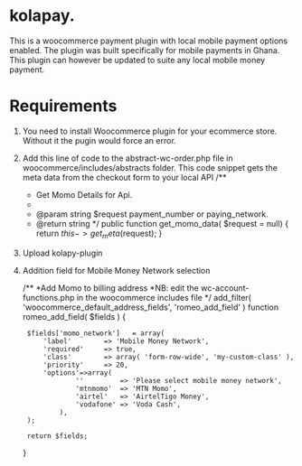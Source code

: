 # kolapay. 
This is a woocommerce payment plugin with local mobile payment options enabled.
The plugin was built specifically for mobile payments in Ghana.
This plugin can however be updated to suite any local mobile money payment.

# Requirements
1. You need to install Woocommerce plugin for your ecommerce store. Without it the pugin would force an error.
2. Add this line of code to the abstract-wc-order.php file in woocommerce/includes/abstracts folder.
   This code snippet gets the meta data from the checkout form to your local API
	/**
	 * Get Momo Details for Api.
	 *
	 * @param  string $request payment_number or paying_network.
	 * @return string
	 */
 	public function get_momo_data( $request = null) {
		return $this->get_meta($request);
	}
3. Upload kolapy-plugin

4. Addition field for Mobile Money Network selection
   
    /**
    *Add Momo to billing address
    *NB: edit the wc-account-functions.php in the woocommerce includes file
    */
    add_filter( 'woocommerce_default_address_fields', 'romeo_add_field' )
    function romeo_add_field( $fields ) {

    	$fields['momo_network']   = array(
    		'label'        => 'Mobile Money Network',
    		'required'     => true,
    		'class'        => array( 'form-row-wide', 'my-custom-class' ),
    		'priority'     => 20,
    		'options'=>array(
    		        ''         => 'Please select mobile money network',
    		        'mtnmomo'  => 'MTN Momo',
    		        'airtel'   => 'AirtelTigo Money',
    		        'vodafone' => 'Voda Cash',
    		    ),
    	);
     
    	return $fields;
     
    }
